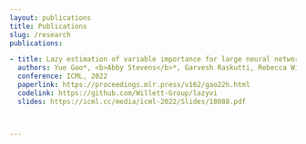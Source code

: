 ```yaml
---
layout: publications
title: Publications
slug: /research
publications:

- title: Lazy estimation of variable importance for large neural networks
  authors: Yue Gao*, <b>Abby Stevens</b>*, Garvesh Raskutti, Rebecca Willett
  conference: ICML, 2022
  paperlink: https://proceedings.mlr.press/v162/gao22h.html
  codelink: https://github.com/Willett-Group/lazyvi
  slides: https://icml.cc/media/icml-2022/Slides/18088.pdf



---
```


